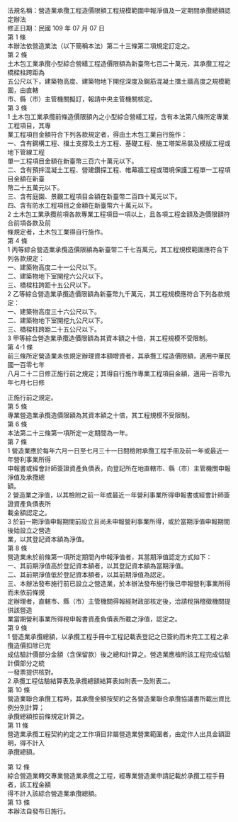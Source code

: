 法規名稱：營造業承攬工程造價限額工程規模範圍申報淨值及一定期間承攬總額認定辦法  
修正日期：民國 109 年 07 月 07 日  
第 1 條  
本辦法依營造業法（以下簡稱本法）第二十三條第二項規定訂定之。  
第 2 條  
土木包工業承攬小型綜合營繕工程造價限額為新臺幣七百二十萬元，其承攬工程之橋樑柱跨距為  
五公尺以下，建築物高度、建築物地下開挖深度及鋼筋混凝土擋土牆高度之規模範圍，由直轄  
市、縣（市）主管機關擬訂，報請中央主管機關核定。  
第 3 條  
1 土木包工業承攬前條造價限額內之小型綜合營繕工程，含有本法第八條所定專業工程項目，其專  
業工程項目金額符合下列各款規定者，得由土木包工業自行施作：  
一、含有鋼構工程、擋土支撐及土方工程、基礎工程、施工塔架吊裝及模版工程或地下管線工程  
單一工程項目金額在新臺幣三百六十萬元以下。  
二、含有預拌混凝土工程、營建鑽探工程、帷幕牆工程或環境保護工程單一工程項目金額在新臺  
幣二十五萬元以下。  
三、含有庭園、景觀工程項目金額在新臺幣二百四十萬元以下。  
四、含有防水工程項目之金額在新臺幣六十萬元以下。  
2 土木包工業承攬前項各款專業工程項目一項以上，且各項工程金額及造價限額符合前項各款及前  
條規定者，土木包工業得自行施作。  
第 4 條  
1 丙等綜合營造業承攬造價限額為新臺幣二千七百萬元，其工程規模範圍應符合下列各款規定：  
一、建築物高度二十一公尺以下。  
二、建築物地下室開挖六公尺以下。  
三、橋樑柱跨距十五公尺以下。  
2 乙等綜合營造業承攬造價限額為新臺幣九千萬元，其工程規模應符合下列各款規定：  
一、建築物高度三十六公尺以下。  
二、建築物地下室開挖九公尺以下。  
三、橋樑柱跨距二十五公尺以下。  
3 甲等綜合營造業承攬造價限額為其資本額之十倍，其工程規模不受限制。  
第 4-1 條  
前三條所定營造業未依規定辦理資本額增資者，其承攬工程造價限額，適用中華民國一百零七年  
八月二十二日修正施行前之規定；其得自行施作專業工程項目金額，適用一百零九年七月七日修  


正施行前之規定。  
第 5 條  
專業營造業承攬造價限額為其資本額之十倍，其工程規模不受限制。  
第 6 條  
本法第二十三條第一項所定一定期間為一年。  
第 7 條  
1 營造業應於每年六月一日至七月三十一日間檢附承攬工程手冊及前一年或最近一年營利事業所得  
申報書或經會計師簽證資產負債表，向登記所在地直轄市、縣（市）主管機關申報淨值及承攬總  
額。  
2 營造業之淨值，以其檢附之前一年或最近一年營利事業所得申報書或經會計師簽證資產負債表所  
載金額認定之。  
3 於前一期淨值申報期間前設立且尚未申報營利事業所得，或於當期淨值申報期間後始設立之營造  
業，以其登記資本額為淨值。  
第 8 條  
營造業未於前條第一項所定期間內申報淨值者，其當期淨值認定方式如下：  
一、其前期淨值高於登記資本額者，以其登記資本額為當期淨值。  
二、其前期淨值低於登記資本額者，以其前期淨值為認定。  
三、本辦法發布施行前已設立之營造業，於本辦法發布施行後已申報營利事業所得而未依前條規  
定辦理者，直轄市、縣（市）主管機關得報經財政部核定後，洽請稅捐稽徵機關提供該營造  
業當期營利事業所得稅申報書資產負債表所載之淨值，認定之。  
第 9 條  
1 營造業承攬總額，以承攬工程手冊中工程記載表登記之已簽約而未完工工程之承攬造價扣除已完  
成估驗計價部分金額（含保留款）後之總和計算之。營造業應檢附該工程完成估驗計價部分之統  
一發票提供核對。  
2 承攬工程估驗結算表及承攬總額結算表如附表一及附表二。  
第 10 條  
營造業聯合承攬工程時，其承攬金額按契約之各營造業聯合承攬協議書所載出資比例分別計算；  
承攬總額按前條規定計算之。  
第 11 條  
營造業承攬工程契約約定之工作項目非屬營造業營業範圍者，由定作人出具金額證明，得不計入  
承攬總額。  


第 12 條  
綜合營造業轉交專業營造業承攬之工程，經專業營造業申請記載於承攬工程手冊者，該工程金額  
得不計入該綜合營造業承攬總額。  
第 13 條  
本辦法自發布日施行。  


